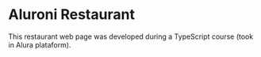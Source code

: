 # Aluroni Restaurant

This restaurant web page was developed during a TypeScript course (took in Alura plataform).